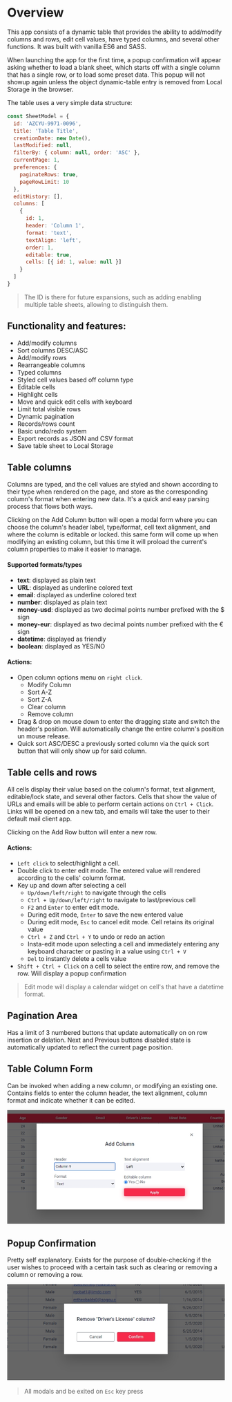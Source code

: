 # Overview
This app consists of a dynamic table that provides the ability to add/modify columns and rows, edit cell values, have typed columns, and several other functions. It was built with vanilla ES6 and SASS.

When launching the app for the first time, a popup confirmation will appear asking whether to load a blank sheet, which starts off with a single column that has a single row, or to load some preset data. This popup will not showup again unless the object dynamic-table entry is removed from Local Storage in the browser.

The table uses a very simple data structure:

```javascript
const SheetModel = {
  id: 'AZCYU-9971-0096',
  title: 'Table Title',
  creationDate: new Date(),
  lastModified: null,
  filterBy: { column: null, order: 'ASC' },
  currentPage: 1,
  preferences: {
    paginateRows: true,
    pageRowLimit: 10
  },
  editHistory: [],
  columns: [
    {
      id: 1,
      header: 'Column 1',
      format: 'text',
      textAlign: 'left',
      order: 1,
      editable: true,
      cells: [{ id: 1, value: null }]
    }
  ]
}
```
> The ID is there for future expansions, such as adding enabling multiple table sheets, allowing to distinguish them.

## Functionality and features:
+ Add/modify columns
+ Sort columns DESC/ASC
+ Add/modify rows
+ Rearrangeable columns
+ Typed columns
+ Styled cell values based off column type
+ Editable cells
+ Highlight cells
+ Move and quick edit cells with keyboard
+ Limit total visible rows
+ Dynamic pagination
+ Records/rows count
+ Basic undo/redo system
+ Export records as JSON and CSV format
+ Save table sheet to Local Storage

## Table columns
Columns are typed, and the cell values are styled and shown according to their type when rendered on the page, and store as the corresponding column's format when entering new data. It's a quick and easy parsing process that flows both ways.

Clicking on the Add Column button will open a modal form where you can choose the column's header label, type/format, cell text alignment, and where the column is editable or locked. this same form will come up when modifying an existing column, but this time it will proload the current's column properties to make it easier to manage.

#### Supported formats/types
+ **text**: displayed as plain text
+ **URL**: displayed as underline colored text
+ **email**: displayed as underline colored text
+ **number**: displayed as plain text
+ **money-usd**: displayed as two decimal points number prefixed with the $ sign
+ **money-eur**: displayed as two decimal points number prefixed with the € sign
+ **datetime**: displayed as friendly
+ **boolean**: displayed as YES/NO

#### Actions:
+ Open column options menu on `right click`.
  - Modify Column
  - Sort A-Z
  - Sort Z-A
  - Clear column
  - Remove column
+ Drag & drop on mouse down to enter the dragging state and switch the header's position. Will automatically change the entire column's position un mouse release.
+ Quick sort ASC/DESC a previously sorted column via the quick sort button that will only show up for said column.

## Table cells and rows

All cells display their value based on the column's format, text alignment, editable/lock state, and several other factors. Cells that show the value of URLs and emails will be able to perform certain actions on `Ctrl + Click`. Links will be opened on a new tab, and emails will take the user to their default mail client app.

Clicking on the Add Row button will enter a new row.

#### Actions:
+ `Left click` to select/highlight a cell. 
+ Double click to enter edit mode. The entered value will rendered according to the cells' column format.
+ Key up and down after selecting a cell
  - `Up/down/left/right` to navigate through the cells
  - `Ctrl + Up/down/left/right` to navigate to last/previous cell
  - `F2` and `Enter` to enter edit mode.
  - During edit mode, `Enter` to save the new entered value
  - During edit mode, `Esc` to cancel edit mode. Cell retains its original value
  - `Ctrl + Z` and `Ctrl + Y` to undo or redo an action
  - Insta-edit mode upon selecting a cell and immediately entering any keyboard character or pasting in a value using `Ctrl + V`
  - `Del` to instantly delete a cells value 
+ `Shift + Ctrl + Click` on a cell to select the entire row, and remove the row. Will display a popup confirmation 

> Edit mode will display a calendar widget on cell's that have a datetime format.

## Pagination Area
Has a limit of 3 numbered buttons that update automatically on on row insertion or delation.
Next and Previous buttons disabled state is automatically updated to reflect the current page position. 

## Table Column Form
Can be invoked when adding a new column, or modifying an existing one. Contains fields to enter the column header, the text alignment, column format and indicate whether it can be edited.

![Table form](./assets/img/form.jpg)

## Popup Confirmation
Pretty self explanatory. Exists for the purpose of double-checking if the user wishes to proceed with a certain task such as clearing or removing a column or removing a row.

![Popup confirmation](./assets/img/popup.jpg)

> All modals and be exited on `Esc` key press


